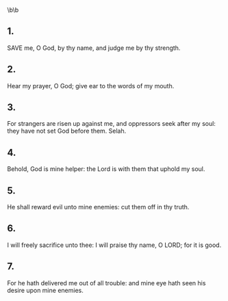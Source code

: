 \b\b
## 1.
SAVE me, O God, by thy name, and judge me by thy strength.
## 2.
Hear my prayer, O God; give ear to the words of my mouth.
## 3.
For strangers are risen up against me, and oppressors seek after my soul: they have not set God before them.  Selah.
## 4.
Behold, God is mine helper: the Lord is with them that uphold my soul.
## 5.
He shall reward evil unto mine enemies: cut them off in thy truth.
## 6.
I will freely sacrifice unto thee: I will praise thy name, O LORD; for it is good.
## 7.
For he hath delivered me out of all trouble: and mine eye hath seen his desire upon mine enemies.
